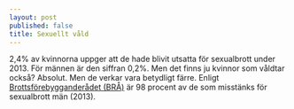 ```yaml
---
layout: post
published: false
title: Sexuellt våld
---
```


2,4% av kvinnorna uppger att de hade blivit utsatta för sexualbrott under 2013. För männen är den siffran 0,2%. Men det finns ju kvinnor som våldtar också? Absolut. Men de verkar vara betydligt färre. Enligt [Brottsförebygganderådet (BRÅ)](http://www.bra.se/bra/brott-och-statistik/valdtakt-och-sexualbrott.html) är 98 procent av de som misstänks för sexualbrott män (2013).
